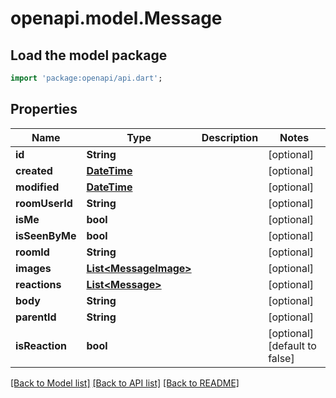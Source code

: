 # openapi.model.Message

## Load the model package
```dart
import 'package:openapi/api.dart';
```

## Properties
Name | Type | Description | Notes
------------ | ------------- | ------------- | -------------
**id** | **String** |  | [optional] 
**created** | [**DateTime**](DateTime.md) |  | [optional] 
**modified** | [**DateTime**](DateTime.md) |  | [optional] 
**roomUserId** | **String** |  | [optional] 
**isMe** | **bool** |  | [optional] 
**isSeenByMe** | **bool** |  | [optional] 
**roomId** | **String** |  | [optional] 
**images** | [**List&lt;MessageImage&gt;**](MessageImage.md) |  | [optional] 
**reactions** | [**List&lt;Message&gt;**](Message.md) |  | [optional] 
**body** | **String** |  | [optional] 
**parentId** | **String** |  | [optional] 
**isReaction** | **bool** |  | [optional] [default to false]

[[Back to Model list]](../README.md#documentation-for-models) [[Back to API list]](../README.md#documentation-for-api-endpoints) [[Back to README]](../README.md)


